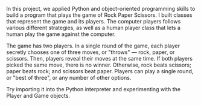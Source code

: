 In this project, we applied Python and object-oriented programming skills to build a program that plays the game of Rock Paper Scissors. I built classes that represent the game and its players. The computer players follows various different strategies, as well as a human player class that lets a human play the game against the computer.

The game has two players. In a single round of the game, each player secretly chooses one of three moves, or "throws" — rock, paper, or scissors. Then, players reveal their moves at the same time. If both players picked the same move, there is no winner. Otherwise, rock beats scissors; paper beats rock; and scissors beat paper. Players can play a single round, or "best of three", or any number of other options.

Try importing it into the Python interpreter and experimenting with the Player and Game objects.
